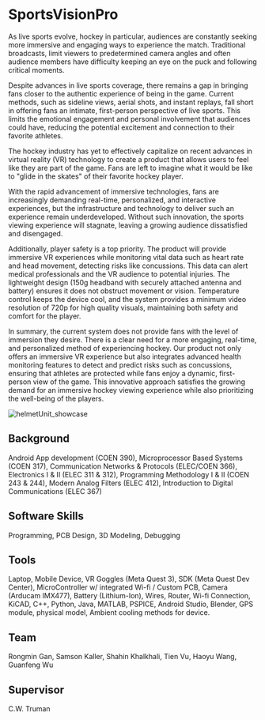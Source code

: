 # SportsVisionPro

As live sports evolve, hockey in particular, audiences are constantly seeking more immersive and engaging ways to experience the match. Traditional broadcasts, limit viewers to predetermined camera angles and often audience members have difficulty keeping an eye on the puck and following critical moments.

Despite advances in live sports coverage, there remains a gap in bringing fans closer to the authentic experience of being in the game. Current methods, such as sideline views, aerial shots, and instant replays, fall short in offering fans an intimate, first-person perspective of live sports. This limits the emotional engagement and personal involvement that audiences could have, reducing the potential excitement and connection to their favorite athletes.

The hockey industry has yet to effectively capitalize on recent advances in virtual reality (VR) technology to create a product that allows users to feel like they are part of the game. Fans are left to imagine what it would be like to "glide in the skates" of their favorite hockey player.

With the rapid advancement of immersive technologies, fans are increasingly demanding real-time, personalized, and interactive experiences, but the infrastructure and technology to deliver such an experience remain underdeveloped. Without such innovation, the sports viewing experience will stagnate, leaving a growing audience dissatisfied and disengaged.

Additionally, player safety is a top priority. The product will provide immersive VR experiences while monitoring vital data such as heart rate and head movement, detecting risks like concussions. This data can alert medical professionals and the VR audience to potential injuries. The lightweight design (150g headband with securely attached antenna and battery) ensures it does not obstruct movement or vision. Temperature control keeps the device cool, and the system provides a minimum video resolution of 720p for high quality visuals, maintaining both safety and comfort for the player.

In summary, the current system does not provide fans with the level of immersion they desire. There is a clear need for a more engaging, real-time, and personalized method of experiencing hockey. Our product not only offers an immersive VR experience but also integrates advanced health monitoring features to detect and predict risks such as concussions, ensuring that athletes are protected while fans enjoy a dynamic, first-person view of the game. This innovative approach satisfies the growing demand for an immersive hockey viewing experience while also prioritizing the well-being of the players.

![helmetUnit_showcase](https://github.com/user-attachments/assets/d8b688c0-d8f3-4d71-899e-147b619ad739)

## Background
Android App development (COEN 390), Microprocessor Based Systems (COEN 317), Communication Networks & Protocols (ELEC/COEN 366), Electronics I & II (ELEC 311 & 312), Programming Methodology I & II (COEN 243 & 244), Modern Analog Filters (ELEC 412), Introduction to Digital Communications (ELEC 367)

## Software Skills
Programming, PCB Design, 3D Modeling, Debugging

## Tools
Laptop, Mobile Device, VR Goggles (Meta Quest 3), SDK (Meta Quest Dev Center), MicroController w/ integrated Wi-fi / Custom PCB, Camera (Arducam IMX477), Battery (Lithium-Ion), Wires, Router, Wi-fi Connection, KiCAD, C++, Python, Java, MATLAB, PSPICE, Android Studio, Blender, GPS module, physical model, Ambient cooling methods for device.

## Team
Rongmin Gan, Samson Kaller, Shahin Khalkhali, Tien Vu, Haoyu Wang, Guanfeng Wu

## Supervisor
C.W. Truman
